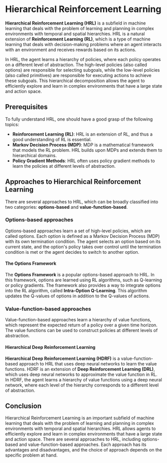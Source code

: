 # Hierarchical Reinforcement Learning

**Hierarchical Reinforcement Learning (HRL)** is a subfield in machine learning that deals with the problem of learning and planning in complex environments with temporal and spatial hierarchies. HRL is a natural extension of **Reinforcement Learning (RL)**, which is a type of machine learning that deals with decision-making problems where an agent interacts with an environment and receives rewards based on its actions.

In HRL, the agent learns a hierarchy of policies, where each policy operates on a different level of abstraction. The high-level policies (also called options) are responsible for selecting subgoals, while the low-level policies (also called primitives) are responsible for executing actions to achieve these subgoals. This hierarchical decomposition allows the agent to efficiently explore and learn in complex environments that have a large state and action space.

## Prerequisites

To fully understand HRL, one should have a good grasp of the following topics:

- **Reinforcement Learning (RL)**: HRL is an extension of RL, and thus a good understanding of RL is essential.
- **Markov Decision Process (MDP)**: MDP is a mathematical framework that models the RL problem. HRL builds upon MDPs and extends them to hierarchical domains.
- **Policy Gradient Methods**: HRL often uses policy gradient methods to learn the policies at different levels of abstraction.

## Approaches to Hierarchical Reinforcement Learning

There are several approaches to HRL, which can be broadly classified into two categories: **options-based** and **value-function-based**.

### Options-based approaches

Options-based approaches learn a set of high-level policies, which are called options. Each option is defined as a Markov Decision Process (MDP) with its own termination condition. The agent selects an option based on its current state, and the option's policy takes over control until the termination condition is met or the agent decides to switch to another option.

#### The Options Framework

The **Options Framework** is a popular options-based approach to HRL. In this framework, options are learned using RL algorithms, such as Q-learning or policy gradients. The framework also provides a way to integrate options into the RL algorithm, called **Intra-Option Q-Learning**. This algorithm updates the Q-values of options in addition to the Q-values of actions.

### Value-function-based approaches

Value-function-based approaches learn a hierarchy of value functions, which represent the expected return of a policy over a given time horizon. The value functions can be used to construct policies at different levels of abstraction.

#### Hierarchical Deep Reinforcement Learning

**Hierarchical Deep Reinforcement Learning (HDRF)** is a value-function-based approach to HRL that uses deep neural networks to learn the value functions. HDRF is an extension of **Deep Reinforcement Learning (DRL)**, which uses deep neural networks to approximate the value function in RL. In HDRF, the agent learns a hierarchy of value functions using a deep neural network, where each level of the hierarchy corresponds to a different level of abstraction.

## Conclusion

Hierarchical Reinforcement Learning is an important subfield of machine learning that deals with the problem of learning and planning in complex environments with temporal and spatial hierarchies. HRL allows agents to efficiently explore and learn in complex environments that have a large state and action space. There are several approaches to HRL, including options-based and value-function-based approaches. Each approach has its advantages and disadvantages, and the choice of approach depends on the specific problem at hand.
